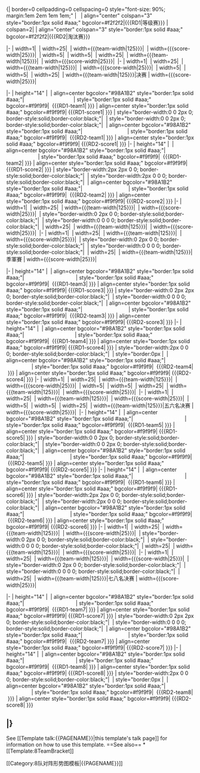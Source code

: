 {| border=0 cellpadding=0 cellspacing=0 style="font-size: 90%; margin:1em 2em 1em 1em;"
| &nbsp;
| align="center" colspan="3" style="border:1px solid #aaa;" bgcolor=#f2f2f2|{{{RD1|等级赛}}}
| colspan=2|
| align="center" colspan="3" style="border:1px solid #aaa;" bgcolor=#f2f2f2|{{{RD2|淘汰赛}}}

|-
| width=1|&nbsp;
| width=25|&nbsp;
| width={{{team-width|125}}}|&nbsp;
| width={{{score-width|25}}}|&nbsp;
| width=5|&nbsp;
| width=5|&nbsp;
| width=25|&nbsp;
| width={{{team-width|125}}}|&nbsp;
| width={{{score-width|25}}}|&nbsp;
|-
| width=1|&nbsp;
| width=25|&nbsp;
| width={{{team-width|125}}}|&nbsp;
| width={{{score-width|25}}}|&nbsp;
| width=5|&nbsp;
| width=5|&nbsp;
| width=25|&nbsp;
| width={{{team-width|125}}}|决赛
| width={{{score-width|25}}}|&nbsp;

|-
| height="14" |&nbsp;
| align=center bgcolor="#98A1B2" style="border:1px solid #aaa;"| <font color="#ffffff">{{{RD1-seed1|A1}}}</font>
| style="border:1px solid #aaa;" bgcolor=#f9f9f9| &nbsp;{{{RD1-team1|&nbsp;}}}
| align=center style="border:1px solid #aaa;" bgcolor=#f9f9f9| {{{RD1-score1|&nbsp;}}}
| style="border-width:0 0 2px 0; border-style:solid;border-color:black;"|&nbsp;
| style="border-width:0 0 2px 0; border-style:solid;border-color:black;"|&nbsp;
| align=center bgcolor="#98A1B2" style="border:1px solid #aaa;"| <font color="#ffffff">{{{RD2-seed1|}}}</font>
| style="border:1px solid #aaa;" bgcolor=#f9f9f9| &nbsp;{{{RD2-team1|&nbsp;}}}
| align=center style="border:1px solid #aaa;" bgcolor=#f9f9f9| {{{RD2-score1|&nbsp;}}}
|-
| height="14" |&nbsp;
| align=center bgcolor="#98A1B2" style="border:1px solid #aaa;"| <font color="#ffffff">{{{RD1-seed2|B2}}}</font>
| style="border:1px solid #aaa;" bgcolor=#f9f9f9| &nbsp;{{{RD1-team2|&nbsp;}}}
| align=center style="border:1px solid #aaa;" bgcolor=#f9f9f9| {{{RD1-score2|&nbsp;}}}
| style="border-width:2px 2px 0 0; border-style:solid;border-color:black;"|&nbsp;
| style="border-width:2px 0 0 0; border-style:solid;border-color:black;"|&nbsp;
| align=center bgcolor="#98A1B2" style="border:1px solid #aaa;"| <font color="#ffffff">{{{RD2-seed2|}}}</font>
| style="border:1px solid #aaa;" bgcolor=#f9f9f9| &nbsp;{{{RD2-team2|&nbsp;}}}
| align=center style="border:1px solid #aaa;" bgcolor=#f9f9f9| {{{RD2-score2|&nbsp;}}}
|-
| width=1|&nbsp;
| width=25|&nbsp;
| width={{{team-width|125}}}|&nbsp;
| width={{{score-width|25}}}|&nbsp;
| style="border-width:0 2px 0 0; border-style:solid;border-color:black;"|&nbsp;
| style="border-width:0 0 0 0; border-style:solid;border-color:black;"|&nbsp;
| width=25|&nbsp;
| width={{{team-width|125}}}|&nbsp;
| width={{{score-width|25}}}|&nbsp;
|-
| width=1|&nbsp;
| width=25|&nbsp;
| width={{{team-width|125}}}|&nbsp;
| width={{{score-width|25}}}|&nbsp;
| style="border-width:0 2px 0 0; border-style:solid;border-color:black;"|&nbsp;
| style="border-width:0 0 0 0; border-style:solid;border-color:black;"|&nbsp;
| width=25|&nbsp;
| width={{{team-width|125}}}|季軍賽
| width={{{score-width|25}}}|&nbsp;

|-
| height="14" |&nbsp;
| align=center bgcolor="#98A1B2" style="border:1px solid #aaa;"| <font color="#ffffff">{{{RD1-seed3|A2}}}</font>
| style="border:1px solid #aaa;" bgcolor=#f9f9f9| &nbsp;{{{RD1-team3|&nbsp;}}}
| align=center style="border:1px solid #aaa;" bgcolor=#f9f9f9| {{{RD1-score3|&nbsp;}}}
| style="border-width:0 2px 2px 0; border-style:solid;border-color:black;"|&nbsp;
| style="border-width:0 0 0 0; border-style:solid;border-color:black;"|&nbsp;
| align=center bgcolor="#98A1B2" style="border:1px solid #aaa;"| <font color="#ffffff">{{{RD2-seed3|}}}</font>
| style="border:1px solid #aaa;" bgcolor=#f9f9f9| &nbsp;{{{RD2-team3|&nbsp;}}}
| align=center style="border:1px solid #aaa;" bgcolor=#f9f9f9| {{{RD2-score3|&nbsp;}}}
|-
| height="14" |&nbsp;
| align=center bgcolor="#98A1B2" style="border:1px solid #aaa;"| <font color="#ffffff">{{{RD1-seed4|B1}}}</font>
| style="border:1px solid #aaa;" bgcolor=#f9f9f9| &nbsp;{{{RD1-team4|&nbsp;}}}
| align=center style="border:1px solid #aaa;" bgcolor=#f9f9f9| {{{RD1-score4|&nbsp;}}}
| style="border-width:2px 0 0 0; border-style:solid;border-color:black;"|&nbsp;
| style="border:0px |&nbsp;
| align=center bgcolor="#98A1B2" style="border:1px solid #aaa;"| <font color="#ffffff">{{{RD2-seed4|}}}</font>
| style="border:1px solid #aaa;" bgcolor=#f9f9f9| &nbsp;{{{RD2-team4|&nbsp;}}}
| align=center style="border:1px solid #aaa;" bgcolor=#f9f9f9| {{{RD2-score4|&nbsp;}}}
|-
| width=1|&nbsp;
| width=25|&nbsp;
| width={{{team-width|125}}}|&nbsp;
| width={{{score-width|25}}}|&nbsp;
| width=5|&nbsp;
| width=5|&nbsp;
| width=25|&nbsp;
| width={{{team-width|125}}}|&nbsp;
| width={{{score-width|25}}}|&nbsp;
|-
| width=1|&nbsp;
| width=25|&nbsp;
| width={{{team-width|125}}}|&nbsp;
| width={{{score-width|25}}}|&nbsp;
| width=5|&nbsp;
| width=5|&nbsp;
| width=25|&nbsp;
| width={{{team-width|125}}}|五六名决赛
| width={{{score-width|25}}}|&nbsp;
|-
| height="14" |&nbsp;
| align=center bgcolor="#98A1B2" style="border:1px solid #aaa;"| <font color="#ffffff">{{{RD1-seed5|A3}}}</font>
| style="border:1px solid #aaa;" bgcolor=#f9f9f9| &nbsp;{{{RD1-team5|&nbsp;}}}
| align=center style="border:1px solid #aaa;" bgcolor=#f9f9f9| {{{RD1-score5|&nbsp;}}}
| style="border-width:0 0 2px 0; border-style:solid;border-color:black;"|&nbsp;
| style="border-width:0 0 2px 0; border-style:solid;border-color:black;"|&nbsp;
| align=center bgcolor="#98A1B2" style="border:1px solid #aaa;"| <font color="#ffffff">{{{RD2-seed5|}}}</font>
| style="border:1px solid #aaa;" bgcolor=#f9f9f9| &nbsp;{{{RD2-team5|&nbsp;}}}
| align=center style="border:1px solid #aaa;" bgcolor=#f9f9f9| {{{RD2-score5|&nbsp;}}}
|-
| height="14" |&nbsp;
| align=center bgcolor="#98A1B2" style="border:1px solid #aaa;"| <font color="#ffffff">{{{RD1-seed6|B4}}}</font>
| style="border:1px solid #aaa;" bgcolor=#f9f9f9| &nbsp;{{{RD1-team6|&nbsp;}}}
| align=center style="border:1px solid #aaa;" bgcolor=#f9f9f9| {{{RD1-score6|&nbsp;}}}
| style="border-width:2px 2px 0 0; border-style:solid;border-color:black;"|&nbsp;
| style="border-width:2px 0 0 0; border-style:solid;border-color:black;"|&nbsp;
| align=center bgcolor="#98A1B2" style="border:1px solid #aaa;"| <font color="#ffffff">{{{RD2-seed6|}}}</font>
| style="border:1px solid #aaa;" bgcolor=#f9f9f9| &nbsp;{{{RD2-team6|&nbsp;}}}
| align=center style="border:1px solid #aaa;" bgcolor=#f9f9f9| {{{RD2-score6|&nbsp;}}}
|-
| width=1|&nbsp;
| width=25|&nbsp;
| width={{{team-width|125}}}|&nbsp;
| width={{{score-width|25}}}|&nbsp;
| style="border-width:0 2px 0 0; border-style:solid;border-color:black;"|&nbsp;
| style="border-width:0 0 0 0; border-style:solid;border-color:black;"|&nbsp;
| width=25|&nbsp;
| width={{{team-width|125}}}|&nbsp;
| width={{{score-width|25}}}|&nbsp;
|-
| width=1|&nbsp;
| width=25|&nbsp;
| width={{{team-width|125}}}|&nbsp;
| width={{{score-width|25}}}|&nbsp;
| style="border-width:0 2px 0 0; border-style:solid;border-color:black;"|&nbsp;
| style="border-width:0 0 0 0; border-style:solid;border-color:black;"|&nbsp;
| width=25|&nbsp;
| width={{{team-width|125}}}|七八名决赛
| width={{{score-width|25}}}|&nbsp;

|-
| height="14" |&nbsp;
| align=center bgcolor="#98A1B2" style="border:1px solid #aaa;"| <font color="#ffffff">{{{RD1-seed7|A4}}}</font>
| style="border:1px solid #aaa;" bgcolor=#f9f9f9| &nbsp;{{{RD1-team7|&nbsp;}}}
| align=center style="border:1px solid #aaa;" bgcolor=#f9f9f9| {{{RD1-score7|&nbsp;}}}
| style="border-width:0 2px 2px 0; border-style:solid;border-color:black;"|&nbsp;
| style="border-width:0 0 0 0; border-style:solid;border-color:black;"|&nbsp;
| align=center bgcolor="#98A1B2" style="border:1px solid #aaa;"| <font color="#ffffff">{{{RD2-seed7|}}}</font>
| style="border:1px solid #aaa;" bgcolor=#f9f9f9| &nbsp;{{{RD2-team7|&nbsp;}}}
| align=center style="border:1px solid #aaa;" bgcolor=#f9f9f9| {{{RD2-score7|&nbsp;}}}
|-
| height="14" |&nbsp;
| align=center bgcolor="#98A1B2" style="border:1px solid #aaa;"| <font color="#ffffff">{{{RD1-seed8|B3}}}</font>
| style="border:1px solid #aaa;" bgcolor=#f9f9f9| &nbsp;{{{RD1-team8|&nbsp;}}}
| align=center style="border:1px solid #aaa;" bgcolor=#f9f9f9| {{{RD1-score8|&nbsp;}}}
| style="border-width:2px 0 0 0; border-style:solid;border-color:black;"|&nbsp;
| style="border:0px |&nbsp;
| align=center bgcolor="#98A1B2" style="border:1px solid #aaa;"| <font color="#ffffff">{{{RD2-seed8|}}}</font>
| style="border:1px solid #aaa;" bgcolor=#f9f9f9| &nbsp;{{{RD2-team8|&nbsp;}}}
| align=center style="border:1px solid #aaa;" bgcolor=#f9f9f9| {{{RD2-score8|&nbsp;}}}

|}<noinclude>
----
See [[Template talk:{{PAGENAME}}|this template's talk page]] for information on how to use this template.
==See also==
*[[Template:8TeamBracket]]

[[Category:8队对阵形势图模板|{{PAGENAME}}]]

</noinclude>